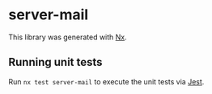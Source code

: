 # server-mail

This library was generated with [Nx](https://nx.dev).

## Running unit tests

Run `nx test server-mail` to execute the unit tests via [Jest](https://jestjs.io).
